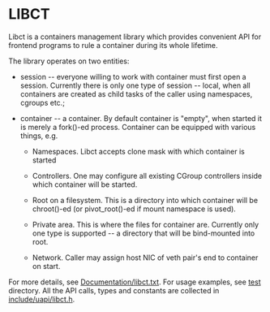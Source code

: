 LIBCT
=====

Libct is a containers management library which provides convenient API for
frontend programs to rule a container during its whole lifetime.

The library operates on two entities:

* session -- everyone willing to work with container must first open a
session. Currently there is only one type of session -- local, when all
containers are created as child tasks of the caller using namespaces,
cgroups etc.;

* container -- a container. By default container is "empty", when started
it is merely a fork()-ed process. Container can be equipped with various
things, e.g.

  - Namespaces. Libct accepts clone mask with which container is started

  - Controllers. One may configure all existing CGroup controllers inside
    which container will be started.

  - Root on a filesystem. This is a directory into which container will
    be chroot()-ed (or pivot_root()-ed if mount namespace is used).

  - Private area. This is where the files for container are. Currently
    only one type is supported -- a directory that will be bind-mounted
    into root.

  - Network. Caller may assign host NIC of veth pair's end to container
    on start.


For more details, see [Documentation/libct.txt](Documentation/libct.txt).
For usage examples, see [test](test/) directory.
All the API calls, types and constants are collected in
[include/uapi/libct.h](include/uapi/libct.h).
